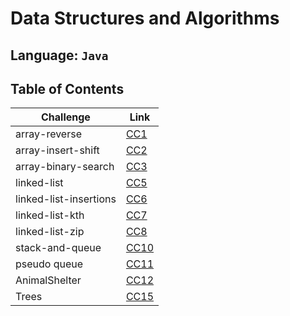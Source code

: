 # Data Structures and Algorithms

## Language: `Java`

## Table of Contents

|Challenge| Link|
|-------|-------|
|array-reverse|[CC1](array-reverse/README.md)|
|array-insert-shift|[CC2](array-insert-shift/README.md)|
|array-binary-search|[CC3](array-binary-search/README.md)|
|linked-list|[CC5](linked-list/README.md)|
|linked-list-insertions|[CC6](linked-list/README.md)|
|linked-list-kth|[CC7](linked-list/README.md)|
|linked-list-zip|[CC8](linked-list/README.md)|
|stack-and-queue|[CC10](stack-and-queue/README.md)|
|pseudo queue|[CC11](stack-and-queue/README.md)|
|AnimalShelter|[CC12](stack-and-queue/README.md)|
|Trees|[CC15](trees/README.md)|


